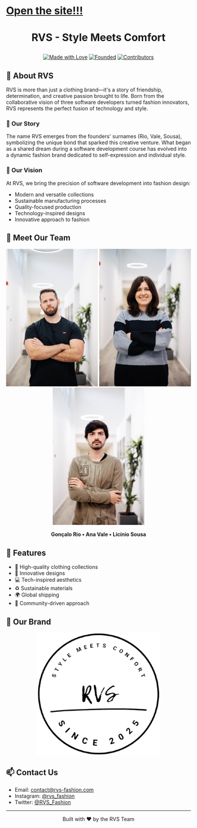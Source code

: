 <h1 style="color: red;"><a href="licinio14.github.io/rvs">Open the site!!!</a><h1>

# <p align="center">RVS - Style Meets Comfort</p>

<p align="center">
  <a href="https://github.com/yourusername/RVS"><img src="https://img.shields.io/badge/Made%20with-Love-red.svg" alt="Made with Love"></a>
  <a href="https://github.com/yourusername/RVS"><img src="https://img.shields.io/badge/Founded-2025-blue.svg" alt="Founded"></a>
  <a href="https://github.com/yourusername/RVS"><img src="https://img.shields.io/badge/Contributors-3-green.svg" alt="Contributors"></a>
</p>

## 🌟 About RVS

RVS is more than just a clothing brand—it's a story of friendship, determination, and creative passion brought to life. Born from the collaborative vision of three software developers turned fashion innovators, RVS represents the perfect fusion of technology and style.

### 💫 Our Story

The name RVS emerges from the founders' surnames (Rio, Vale, Sousa), symbolizing the unique bond that sparked this creative venture. What began as a shared dream during a software development course has evolved into a dynamic fashion brand dedicated to self-expression and individual style.

### 🎯 Our Vision

At RVS, we bring the precision of software development into fashion design:
- Modern and versatile collections
- Sustainable manufacturing processes
- Quality-focused production
- Technology-inspired designs
- Innovative approach to fashion

## 👥 Meet Our Team

<p align="center">
  <img src="assets/goncalo.jpg" width="250" alt="Gonçalo Rio">
  <img src="assets/ana.jpg" width="250" alt="Ana Vale">
  <img src="assets/licinio.jpg" width="250" alt="Licínio Sousa">
</p>

<p align="center">
  <strong>Gonçalo Rio • Ana Vale • Licínio Sousa</strong>
</p>

## 🚀 Features

- 👕 High-quality clothing collections
- 🎨 Innovative designs
- 💻 Tech-inspired aesthetics
- ♻️ Sustainable materials
- 🌍 Global shipping
- 🤝 Community-driven approach

## 📸 Our Brand

<p align="center">
  <img src="assets/logo.png" alt="RVS Logo">
</p>

## 📫 Contact Us

- Email: contact@rvs-fashion.com
- Instagram: [@rvs_fashion](https://instagram.com/rvs_fashion)
- Twitter: [@RVS_Fashion](https://twitter.com/RVS_Fashion)

---

<p align="center">Built with ❤️ by the RVS Team</p>